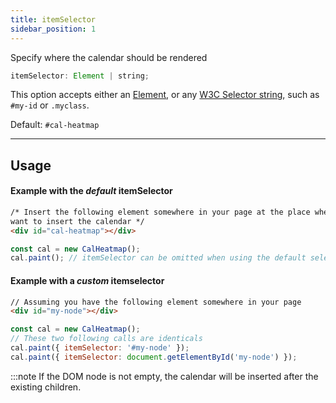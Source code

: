 ```yaml
---
title: itemSelector
sidebar_position: 1
---
```


<p className="subhead">Specify where the calendar should be rendered</p>

```js
itemSelector: Element | string;
```

This option accepts either an [Element](https://developer.mozilla.org/en-US/docs/Web/API/Element), or any [W3C Selector string](https://www.w3.org/TR/selectors-api/), such as `#my-id` or `.myclass`.

Default: `#cal-heatmap`

<hr />

## Usage

#### Example with the _default_ itemSelector

```html title="index.html"
/* Insert the following element somewhere in your page at the place where you
want to insert the calendar */
<div id="cal-heatmap"></div>
```

```js title="index.js"
const cal = new CalHeatmap();
cal.paint(); // itemSelector can be omitted when using the default selector
```

#### Example with a _custom_ itemselector

```html title="index.html"
// Assuming you have the following element somewhere in your page
<div id="my-node"></div>
```

```js title="index.js"
const cal = new CalHeatmap();
// These two following calls are identicals
cal.paint({ itemSelector: '#my-node' });
cal.paint({ itemSelector: document.getElementById('my-node') });
```

:::note
If the DOM node is not empty, the calendar will be inserted after the existing children.
